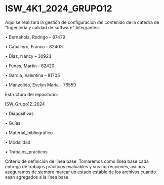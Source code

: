 # ISW_4K1_2024_GRUPO12
Aquí se realizará la gestión de configuración del contenido de la cátedra de "Ingeniería y calidad de software"
Integrantes:

• Bernahola, Rodrigo – 87479

• Caballero, Franco - 82403

• Diaz, Nancy – 30923

• Funes, Martín - 82420

• García, Valentina – 81705

• Manzolido, Evelyn María - 76559

Estructura del repositorio:

ISW_Grupo12_2024

• Diapositivas

• Guías

• Material_bibliografico

• Modalidad

• Trabajos_practicos


Criterio de definición de línea base:
Tomaremos como línea base cada entrega de trabajos prácticos evaluables y sus
correcciones, así nos aseguramos de siempre marcar un estado estable de los archivos
cuando sean agregados a la línea base.








